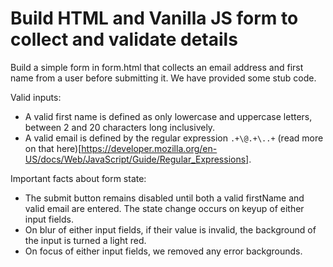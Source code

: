 # Build HTML and Vanilla JS form to collect and validate details
Build a simple form in form.html that collects an email address and first name from a user before submitting it. We have provided some stub code.

Valid inputs:
- A valid first name is defined as only lowercase and uppercase letters, between 2 and 20 characters long inclusively.
- A valid email is defined by the regular expression ```.+\@.+\..+``` (read more on that here)[https://developer.mozilla.org/en-US/docs/Web/JavaScript/Guide/Regular_Expressions].

Important facts about form state:

- The submit button remains disabled until both a valid firstName and valid email are entered. The state change occurs on keyup of either input fields.
- On blur of either input fields, if their value is invalid, the background of the input is turned a light red.
- On focus of either input fields, we removed any error backgrounds.